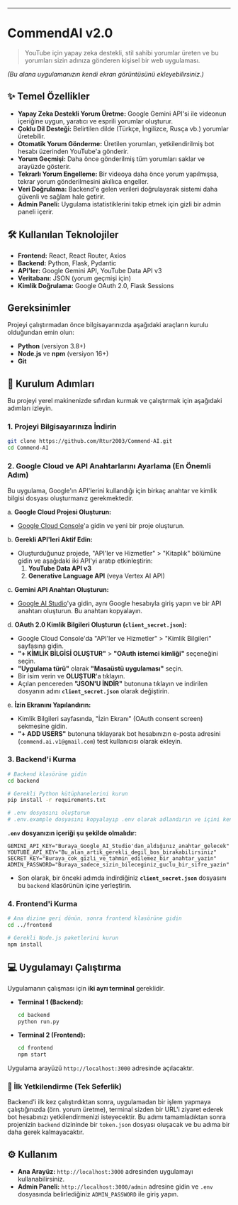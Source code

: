 
-----

# CommendAI v2.0

> YouTube için yapay zeka destekli, stil sahibi yorumlar üreten ve bu yorumları sizin adınıza gönderen kişisel bir web uygulaması.

*(Bu alana uygulamanızın kendi ekran görüntüsünü ekleyebilirsiniz.)*

## ✨ Temel Özellikler

  - **Yapay Zeka Destekli Yorum Üretme:** Google Gemini API'si ile videonun içeriğine uygun, yaratıcı ve esprili yorumlar oluşturur.
  - **Çoklu Dil Desteği:** Belirtilen dilde (Türkçe, İngilizce, Rusça vb.) yorumlar üretebilir.
  - **Otomatik Yorum Gönderme:** Üretilen yorumları, yetkilendirilmiş bot hesabı üzerinden YouTube'a gönderir.
  - **Yorum Geçmişi:** Daha önce gönderilmiş tüm yorumları saklar ve arayüzde gösterir.
  - **Tekrarlı Yorum Engelleme:** Bir videoya daha önce yorum yapılmışsa, tekrar yorum gönderilmesini akıllıca engeller.
  - **Veri Doğrulama:** Backend'e gelen verileri doğrulayarak sistemi daha güvenli ve sağlam hale getirir.
  - **Admin Paneli:** Uygulama istatistiklerini takip etmek için gizli bir admin paneli içerir.

## 🛠️ Kullanılan Teknolojiler

  - **Frontend:** React, React Router, Axios
  - **Backend:** Python, Flask, Pydantic
  - **API'ler:** Google Gemini API, YouTube Data API v3
  - **Veritabanı:** JSON (yorum geçmişi için)
  - **Kimlik Doğrulama:** Google OAuth 2.0, Flask Sessions

## Gereksinimler

Projeyi çalıştırmadan önce bilgisayarınızda aşağıdaki araçların kurulu olduğundan emin olun:

  - **Python** (versiyon 3.8+)
  - **Node.js** ve **npm** (versiyon 16+)
  - **Git**

## 🚀 Kurulum Adımları

Bu projeyi yerel makinenizde sıfırdan kurmak ve çalıştırmak için aşağıdaki adımları izleyin.

### 1\. Projeyi Bilgisayarınıza İndirin

```bash
git clone https://github.com/Rtur2003/Commend-AI.git
cd Commend-AI
```

### 2\. Google Cloud ve API Anahtarlarını Ayarlama (En Önemli Adım)

Bu uygulama, Google'ın API'lerini kullandığı için birkaç anahtar ve kimlik bilgisi dosyası oluşturmanız gerekmektedir.

a. **Google Cloud Projesi Oluşturun:**

  - [Google Cloud Console](https://console.cloud.google.com/)'a gidin ve yeni bir proje oluşturun.

b. **Gerekli API'leri Aktif Edin:**

  - Oluşturduğunuz projede, "API'ler ve Hizmetler" \> "Kitaplık" bölümüne gidin ve aşağıdaki iki API'yi aratıp etkinleştirin:
    1.  **YouTube Data API v3**
    2.  **Generative Language API** (veya Vertex AI API)

c. **Gemini API Anahtarı Oluşturun:**

  - [Google AI Studio](https://ai.google.dev/)'ya gidin, aynı Google hesabıyla giriş yapın ve bir API anahtarı oluşturun. Bu anahtarı kopyalayın.

d. **OAuth 2.0 Kimlik Bilgileri Oluşturun (`client_secret.json`):**

  - Google Cloud Console'da "API'ler ve Hizmetler" \> "Kimlik Bilgileri" sayfasına gidin.
  - **"+ KİMLİK BİLGİSİ OLUŞTUR"** \> **"OAuth istemci kimliği"** seçeneğini seçin.
  - **"Uygulama türü"** olarak **"Masaüstü uygulaması"** seçin.
  - Bir isim verin ve **OLUŞTUR**'a tıklayın.
  - Açılan pencereden **"JSON'U İNDİR"** butonuna tıklayın ve indirilen dosyanın adını **`client_secret.json`** olarak değiştirin.

e. **İzin Ekranını Yapılandırın:**

  - Kimlik Bilgileri sayfasında, "İzin Ekranı" (OAuth consent screen) sekmesine gidin.
  - **"+ ADD USERS"** butonuna tıklayarak bot hesabınızın e-posta adresini (`commend.ai.v1@gmail.com`) test kullanıcısı olarak ekleyin.

### 3\. Backend'i Kurma

```bash
# Backend klasörüne gidin
cd backend

# Gerekli Python kütüphanelerini kurun
pip install -r requirements.txt

# .env dosyasını oluşturun
# .env.example dosyasını kopyalayıp .env olarak adlandırın ve içini kendi bilgilerinizle doldurun.
```

**`.env` dosyanızın içeriği şu şekilde olmalıdır:**

```
GEMINI_API_KEY="Buraya_Google_AI_Studio'dan_aldığınız_anahtar_gelecek"
YOUTUBE_API_KEY="Bu_alan_artik_gerekli_degil_bos_birakabilirsiniz"
SECRET_KEY="Buraya_cok_gizli_ve_tahmin_edilemez_bir_anahtar_yazin"
ADMIN_PASSWORD="Buraya_sadece_sizin_bileceginiz_guclu_bir_sifre_yazin"
```

  - Son olarak, bir önceki adımda indirdiğiniz **`client_secret.json`** dosyasını bu `backend` klasörünün içine yerleştirin.

### 4\. Frontend'i Kurma

```bash
# Ana dizine geri dönün, sonra frontend klasörüne gidin
cd ../frontend

# Gerekli Node.js paketlerini kurun
npm install
```

## 💻 Uygulamayı Çalıştırma

Uygulamanın çalışması için **iki ayrı terminal** gereklidir.

  - **Terminal 1 (Backend):**

    ```bash
    cd backend
    python run.py
    ```

  - **Terminal 2 (Frontend):**

    ```bash
    cd frontend
    npm start
    ```

Uygulama arayüzü `http://localhost:3000` adresinde açılacaktır.

### 🔑 İlk Yetkilendirme (Tek Seferlik)

Backend'i ilk kez çalıştırdıktan sonra, uygulamadan bir işlem yapmaya çalıştığınızda (örn. yorum üretme), terminal sizden bir URL'i ziyaret ederek bot hesabınızı yetkilendirmenizi isteyecektir. Bu adımı tamamladıktan sonra projenizin `backend` dizininde bir `token.json` dosyası oluşacak ve bu adıma bir daha gerek kalmayacaktır.

## ⚙️ Kullanım

  - **Ana Arayüz:** `http://localhost:3000` adresinden uygulamayı kullanabilirsiniz.
  - **Admin Paneli:** `http://localhost:3000/admin` adresine gidin ve `.env` dosyasında belirlediğiniz `ADMIN_PASSWORD` ile giriş yapın.
